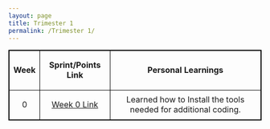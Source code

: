 ```yaml
---
layout: page
title: Trimester 1
permalink: /Trimester 1/
---
```



<html>
<style>
table, th, td {
  border:1px solid black;
}
td {text-align: center;}
</style>
<body>


<table>
  <tr>
    <td><p><b>Week</b></p></td>
    <td><p><b>Sprint/Points Link</b></p></td>
    <td><p><b>Personal Learnings</b></p></td>
  <tr>
    <td>0</td>
    <td><p><a href="https://nighthawkcoders.github.io/APCSP//week/0">Week 0 Link</a></p></td>
    <td>Learned how to Install the tools needed for additional coding.</td>
  </tr>
